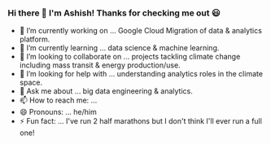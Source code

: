 ### Hi there 👋 I'm Ashish! Thanks for checking me out :smiley:

- 🔭 I’m currently working on ... Google Cloud Migration of data & analytics platform.
- 🌱 I’m currently learning ... data science & machine learning.
- 👯 I’m looking to collaborate on ... projects tackling climate change including mass transit &  energy production/use.
- 🤔 I’m looking for help with ... understanding analytics roles in the climate space.
- 💬 Ask me about ... big data engineering & analytics.
- 📫 How to reach me: ... 
- 😄 Pronouns: ... he/him
- ⚡ Fun fact: ... I've run 2 half marathons but I don't think I'll ever run a full one!
